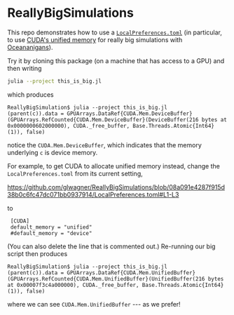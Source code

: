 # ReallyBigSimulations

This repo demonstrates how to use a [`LocalPreferences.toml`](https://juliapackaging.github.io/Preferences.jl/stable/) (in particular, to use [CUDA's unified memory](https://cuda.juliagpu.org/stable/usage/memory/#Unified-memory) for really big simulations with [Oceananigans](https://github.com/CliMA/Oceananigans.jl)).

Try it by cloning this package (on a machine that has access to a GPU) and then writing

```bash
julia --project this_is_big.jl
```

which produces

```
ReallyBigSimulation$ julia --project this_is_big.jl
(parent(c)).data = GPUArrays.DataRef{CUDA.Mem.DeviceBuffer}(GPUArrays.RefCounted{CUDA.Mem.DeviceBuffer}(DeviceBuffer(216 bytes at 0x0000000602000000), CUDA._free_buffer, Base.Threads.Atomic{Int64}(1)), false)
```

notice the `CUDA.Mem.DeviceBuffer`, which indicates that the memory underlying `c` is device memory.

For example, to get CUDA to allocate unified memory instead, change the `LocalPreferences.toml` from its current setting,

https://github.com/glwagner/ReallyBigSimulations/blob/08a091e4287f915d38b0c6fc47dc071bb0937914/LocalPreferences.toml#L1-L3

to 

```
 [CUDA] 
 default_memory = "unified" 
 #default_memory = "device"
```

(You can also delete the line that is commented out.) Re-running our big script then produces

```
ReallyBigSimulation$ julia --project this_is_big.jl
(parent(c)).data = GPUArrays.DataRef{CUDA.Mem.UnifiedBuffer}(GPUArrays.RefCounted{CUDA.Mem.UnifiedBuffer}(UnifiedBuffer(216 bytes at 0x00007f3c4a000000), CUDA._free_buffer, Base.Threads.Atomic{Int64}(1)), false)
```

where we can see `CUDA.Mem.UnifiedBuffer` --- as we prefer!
